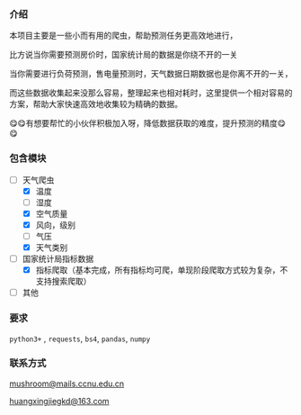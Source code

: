 ### 介绍

本项目主要是一些小而有用的爬虫，帮助预测任务更高效地进行，

比方说当你需要预测房价时，国家统计局的数据是你绕不开的一关

当你需要进行负荷预测，售电量预测时，天气数据日期数据也是你离不开的一关，

而这些数据收集起来没那么容易，整理起来也相对耗时，这里提供一个相对容易的方案，帮助大家快速高效地收集较为精确的数据。

😋😋有想要帮忙的小伙伴积极加入呀，降低数据获取的难度，提升预测的精度😋😋

### 包含模块

* [ ] 天气爬虫
  * [x] 温度
  * [ ] 湿度
  * [x] 空气质量
  * [x] 风向，级别
  * [ ] 气压
  * [x] 天气类别
* [ ] 国家统计局指标数据
  * [x] 指标爬取（基本完成，所有指标均可爬，单现阶段爬取方式较为复杂，不支持搜索爬取）
* [ ] 其他

### 要求

`python3+` , `requests`, `bs4`, `pandas`, `numpy`

### 联系方式
mushroom@mails.ccnu.edu.cn

huangxingjiegkd@163.com
